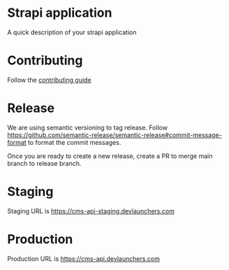 # Strapi application

A quick description of your strapi application

# Contributing
Follow the [contributing guide](./CONTRIBUTING.md)

# Release
We are using semantic versioning to tag release. Follow https://github.com/semantic-release/semantic-release#commit-message-format
to format the commit messages.

Once you are ready to create a new release, create a PR to merge main branch to release branch.

# Staging
Staging URL is https://cms-api-staging.devlaunchers.com

# Production
Production URL is https://cms-api.devlaunchers.com
